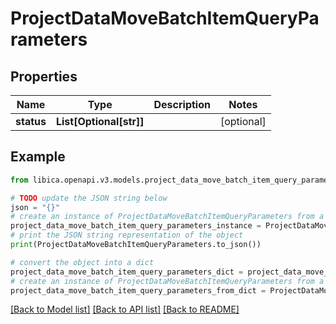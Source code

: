 # ProjectDataMoveBatchItemQueryParameters


## Properties

Name | Type | Description | Notes
------------ | ------------- | ------------- | -------------
**status** | **List[Optional[str]]** |  | [optional] 

## Example

```python
from libica.openapi.v3.models.project_data_move_batch_item_query_parameters import ProjectDataMoveBatchItemQueryParameters

# TODO update the JSON string below
json = "{}"
# create an instance of ProjectDataMoveBatchItemQueryParameters from a JSON string
project_data_move_batch_item_query_parameters_instance = ProjectDataMoveBatchItemQueryParameters.from_json(json)
# print the JSON string representation of the object
print(ProjectDataMoveBatchItemQueryParameters.to_json())

# convert the object into a dict
project_data_move_batch_item_query_parameters_dict = project_data_move_batch_item_query_parameters_instance.to_dict()
# create an instance of ProjectDataMoveBatchItemQueryParameters from a dict
project_data_move_batch_item_query_parameters_from_dict = ProjectDataMoveBatchItemQueryParameters.from_dict(project_data_move_batch_item_query_parameters_dict)
```
[[Back to Model list]](../README.md#documentation-for-models) [[Back to API list]](../README.md#documentation-for-api-endpoints) [[Back to README]](../README.md)


